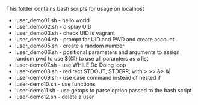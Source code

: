 This folder contains bash scripts for usage on localhost

- luser_demo01.sh - hello world
- luser_demo02.sh - display UID
- luser_demo03.sh - check UID is vagrant
- luser_demo04.sh - prompt for UID and PWD and create account
- luser_demo05.sh - create a random number
- luser_demo06.sh - positional parameters and arguments to assign random pwd to use ${@} to use all paramters as a list
- luser-demo07.sh - use WHILE Do Doing loop
- luser-demo08.sh - redirect STDOUT, STDERR, with > >> &> &|
- luser-demo09.sh - use case command instead of nested if
- luser-demo10.sh - use functions
- luser-demo11.sh - use getops to parse option passed to the bash script
- luser-demo12.sh - delete a user
